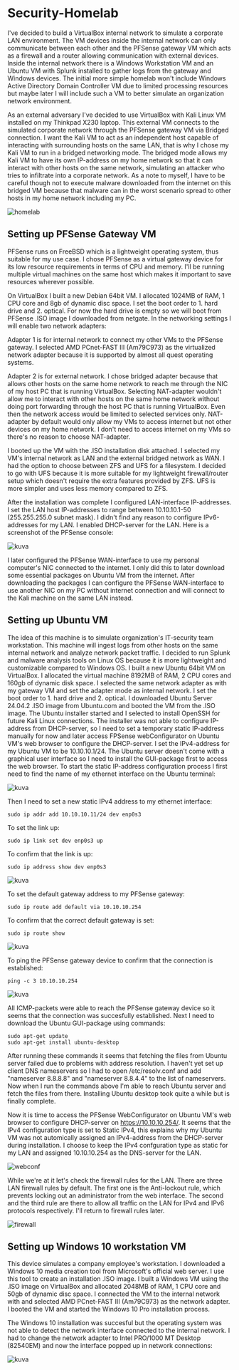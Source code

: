 # Security-Homelab

I've decided to build a VirtualBox internal network to simulate a corporate LAN environment. The VM devices inside the internal network can only communicate between each other and the PFSense gateway VM which acts as a firewall and a router allowing communication with external devices. Inside the internal network there is a Windows Workstation VM and an Ubuntu VM with Splunk installed to gather logs from the gateway and Windows devices. The initial more simple homelab won't include Windows Active Directory Domain Controller VM due to limited processing resources but maybe later I will include such a VM to better simulate an organization network environment.

As an external adversary I've decided to use VirtualBox with Kali Linux VM installed on my Thinkpad X230 laptop. This external VM connects to the simulated corporate network through the PFSense gateway VM via Bridged connection. I want the Kali VM to act as an independent host capable of interacting with surrounding hosts on the same LAN, that is why I chose my Kali VM to run in a bridged networking mode. The bridged mode allows my Kali VM to have its own IP-address on my home network so that it can interact with other hosts on the same network, simulating an attacker who tries to infiltrate into a corporate network. As a note to myself, I have to be careful though not to execute malware downloaded from the internet on this bridged VM because that malware can in the worst scenario spread to other hosts in my home network including my PC.

![homelab](https://github.com/user-attachments/assets/3f43d5e2-f1e6-4518-928a-8cdee3c37ada)

## Setting up PFSense Gateway VM

PFSense runs on FreeBSD which is a lightweight operating system, thus suitable for my use case. I chose PFSense as a virtual gateway device for its low resource requirements in terms of CPU and memory. I'll be running multiple virtual machines on the same host which makes it important to save resources wherever possible.

On VirtualBox I built a new Debian 64bit VM. I allocated 1024MB of RAM, 1 CPU core and 8gb of dynamic disc space. I set the boot order to 1. hard drive and 2. optical. For now the hard drive is empty so we will boot from PFSense .ISO image I downloaded from netgate. In the networking settings I will enable two network adapters:

Adapter 1 is for internal network to connect my other VMs to the PFSense gateway. I selected AMD PCnet-FAST III (Am79C973) as the virtualized network adapter because it is supported by almost all quest operating systems.

Adapter 2 is for external network. I chose bridged adapter because that allows other hosts on the same home network to reach me through the NIC of my host PC that is running VirtualBox. Selecting NAT-adapter wouldn't allow me to interact with other hosts on the same home network without doing port forwarding through the host PC that is running VirtualBox. Even then the network access would be limited to selected services only. NAT-adapter by default would only allow my VMs to access internet but not other devices on my home network. I don't need to access internet on my VMs so there's no reason to choose NAT-adapter. 

I booted up the VM with the .ISO installation disk attached. I selected my VM's internal network as LAN and the external bridged network as WAN. I had the option to choose between ZFS and UFS for a filesystem. I decided to go with UFS because it is more suitable for my lightweight firewall/router setup which doesn't require the extra features provided by ZFS. UFS is more simpler and uses less memory compared to ZFS. 

After the installation was complete I configured LAN-interface IP-addresses. I set the LAN host IP-addresses to range between 10.10.10.1-50 (255.255.255.0 subnet mask). I didn't find any reason to configure IPv6-addresses for my LAN. I enabled DHCP-server for the LAN. Here is a screenshot of the PFSense console:

![kuva](https://github.com/user-attachments/assets/411948e8-35e7-47cf-b794-a91ecfeedfe6)

I later configured the PFSense WAN-interface to use my personal computer's NIC connected to the internet. I only did this to later download some essential packages on Ubuntu VM from the internet. After downloading the packages I can configure the PFSense WAN-interface to use another NIC on my PC without internet connection and will connect to the Kali machine on the same LAN instead.

## Setting up Ubuntu VM

The idea of this machine is to simulate organization's IT-security team workstation. This machine will ingest logs from other hosts on the same internal network and analyze network packet traffic. I decided to run Splunk and malware analysis tools on Linux OS because it is more lightweight and customizable compared to Windows OS. I built a new Ubuntu 64bit VM on VirtualBox. I allocated the virtual machine 8192MB of RAM, 2 CPU cores and 160gb of dynamic disk space. I selected the same network adapter as with my gateway VM and set the adapter mode as internal network. I set the boot order to 1. hard drive and 2. optical. I downloaded Ubuntu Server 24.04.2 .ISO image from Ubuntu.com and booted the VM from the .ISO image. The Ubuntu installer started and I selected to install OpenSSH for future Kali Linux connections. The installer was not able to configure IP-address from DHCP-server, so I need to set a temporary static IP-address manually for now and later access FPSense webConfigurator on Ubuntu VM's web browser to configure the DHCP-server. I set the IPv4-address for my Ubuntu VM to be 10.10.10.1/24. The Ubuntu server doesn't come with a graphical user interface so I need to install the GUI-package first to access the web browser. To start the static IP-address configuration process I first need to find the name of my ethernet interface on the Ubuntu terminal: 

![kuva](https://github.com/user-attachments/assets/6ea1b300-7eca-40ad-884b-6ef80e1b4e5b)

Then I need to set a new static IPv4 address to my ethernet interface:
```
sudo ip addr add 10.10.10.11/24 dev enp0s3
```
To set the link up:
```
sudo ip link set dev enp0s3 up
```
To confirm that the link is up:
```
sudo ip address show dev enp0s3 
```
![kuva](https://github.com/user-attachments/assets/bbd4400e-9e44-4c0d-8a8b-43782da40947)

To set the default gateway address to my PFSense gateway:
```
sudo ip route add default via 10.10.10.254 
```
To confirm that the correct default gateway is set:
```
sudo ip route show 
```
![kuva](https://github.com/user-attachments/assets/d880ab79-c67e-4bfe-9450-3c73d2829e52)

To ping the PFSense gateway device to confirm that the connection is established:
```
ping -c 3 10.10.10.254
```
![kuva](https://github.com/user-attachments/assets/22a2a64f-1049-42af-b6de-e1e8b60387bc)

All ICMP-packets were able to reach the PFSense gateway device so it seems that the connection was succesfully established. Next I need to download the Ubuntu GUI-package using commands:
```
sudo apt-get update
sudo apt-get install ubuntu-desktop
```
After running these commands it seems that fetching the files from Ubuntu server failed due to problems with address resolution. I haven't yet set up client DNS nameservers so I had to open /etc/resolv.conf and add "nameserver 8.8.8.8" and "nameserver 8.8.4.4" to the list of nameservers. Now when I run the commands above I'm able to reach Ubuntu server and fetch the files from there. Installing Ubuntu desktop took quite a while but is finally complete.

Now it is time to access the PFSense WebConfigurator on Ubuntu VM's web browser to configure DHCP-server on https://10.10.10.254/. It seems that the IPv4 configuration type is set to Static IPv4, this explains why my Ubuntu VM was not automically assigned an IPv4-address from the DHCP-server during installation. I choose to keep the IPv4 confguration type as static for my LAN and assigned 10.10.10.254 as the DNS-server for the LAN.


![webconf](https://github.com/user-attachments/assets/be2fa95c-e97c-4c8a-8005-cf6ff0c30999)


While we're at it let's check the firewall rules for the LAN. There are three LAN firewall rules by default. The first one is the Anti-lockout rule, which prevents locking out an administrator from the web interface. The second and the third rule are there to allow all traffic on the LAN for IPv4 and IPv6 protocols respectively. I'll return to firewall rules later.


![firewall](https://github.com/user-attachments/assets/a22ae55a-88f2-445b-93d7-cae70af7cb44)


## Setting up Windows 10 workstation VM

This device simulates a company employee's workstation. I downloaded a Windows 10 media creation tool from Microsoft's official web server. I use this tool to create an installation .ISO image. I built a Windows VM using the .ISO image on VirtualBox and allocated 2048MB of RAM, 1 CPU core and 50gb of dynamic disc space. I connected the VM to the internal network with and selected AMD PCnet-FAST III (Am79C973) as the network adapter. I booted the VM and started the Windows 10 Pro installation process.

The Windows 10 installation was succesful but the operating system was not able to detect the network interface connected to the internal network. I had to change the network adapter to Intel PRO/1000 MT Desktop (82540EM) and now the interface popped up in network connections:

![kuva](https://github.com/user-attachments/assets/27eaef9c-9461-4221-8254-ceb3a4430a22)

